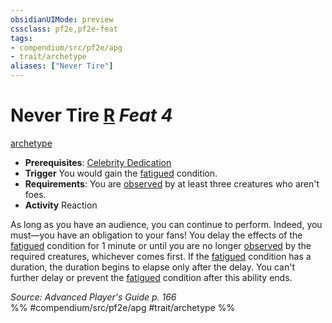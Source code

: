 ```yaml
---
obsidianUIMode: preview
cssclass: pf2e,pf2e-feat
tags:
- compendium/src/pf2e/apg
- trait/archetype
aliases: ["Never Tire"]
---
```

# Never Tire  [R](chapter-9-playing-the-game.md#Actions "Reaction") *Feat 4*  
[archetype](archetype.md "Archetype Feat Trait")  

- **Prerequisites**: [Celebrity Dedication](celebrity-dedication-apg.md)
- **Trigger** You would gain the [fatigued](conditions.md#Fatigued) condition.
- **Requirements**: You are [observed](conditions.md#Observed) by at least three creatures who aren't foes.
- **Activity** Reaction

As long as you have an audience, you can continue to perform. Indeed, you must—you have an obligation to your fans! You delay the effects of the [fatigued](conditions.md#Fatigued) condition for 1 minute or until you are no longer [observed](conditions.md#Observed) by the required creatures, whichever comes first. If the [fatigued](conditions.md#Fatigued) condition has a duration, the duration begins to elapse only after the delay. You can't further delay or prevent the [fatigued](conditions.md#Fatigued) condition after this ability ends.

*Source: Advanced Player's Guide p. 166*  
%% #compendium/src/pf2e/apg #trait/archetype %%